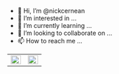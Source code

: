 - 👋 Hi, I’m @nickcernean
- 👀 I’m interested in ...
- 🌱 I’m currently learning ...
- 💞️ I’m looking to collaborate on ...
- 📫 How to reach me ...


<table><tr><td valign="top" width="50%">

<img src="https://github-readme-stats.vercel.app/api?username=nickcernean&show_icons=true&count_private=true&hide_border=true" align="left" style="width: 100%" />

</td><td valign="top" width="50%">

<img src="https://github-readme-stats.vercel.app/api/top-langs/?username=nickcernean&hide_border=true&layout=compact" align="left" style="width: 100%" />

</td></tr></table> 
